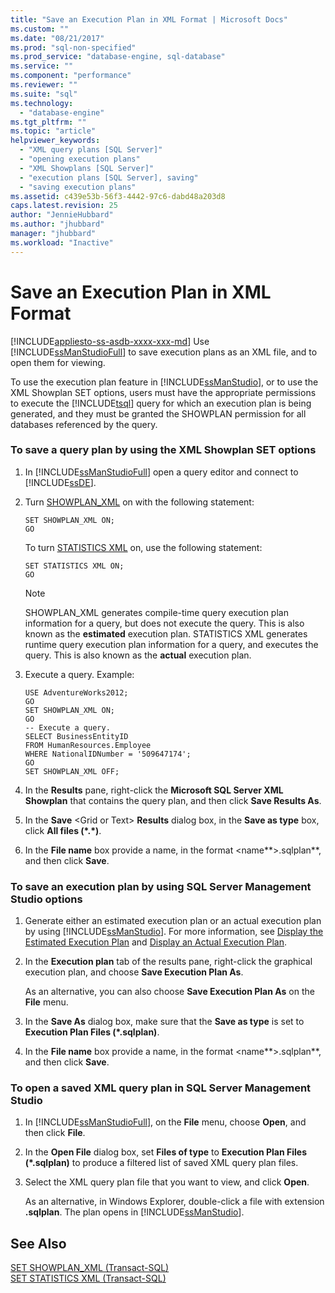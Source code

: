 ```yaml
---
title: "Save an Execution Plan in XML Format | Microsoft Docs"
ms.custom: ""
ms.date: "08/21/2017"
ms.prod: "sql-non-specified"
ms.prod_service: "database-engine, sql-database"
ms.service: ""
ms.component: "performance"
ms.reviewer: ""
ms.suite: "sql"
ms.technology: 
  - "database-engine"
ms.tgt_pltfrm: ""
ms.topic: "article"
helpviewer_keywords: 
  - "XML query plans [SQL Server]"
  - "opening execution plans"
  - "XML Showplans [SQL Server]"
  - "execution plans [SQL Server], saving"
  - "saving execution plans"
ms.assetid: c439e53b-56f3-4442-97c6-dabd48a203d8
caps.latest.revision: 25
author: "JennieHubbard"
ms.author: "jhubbard"
manager: "jhubbard"
ms.workload: "Inactive"
---
```

# Save an Execution Plan in XML Format
[!INCLUDE[appliesto-ss-asdb-xxxx-xxx-md](../../includes/appliesto-ss-asdb-xxxx-xxx-md.md)]
  Use [!INCLUDE[ssManStudioFull](../../includes/ssmanstudiofull-md.md)] to save execution plans as an XML file, and to open them for viewing.  
  
 To use the execution plan feature in [!INCLUDE[ssManStudio](../../includes/ssmanstudio-md.md)], or to use the XML Showplan SET options, users must have the appropriate permissions to execute the [!INCLUDE[tsql](../../includes/tsql-md.md)] query for which an execution plan is being generated, and they must be granted the SHOWPLAN permission for all databases referenced by the query.  
  
### To save a query plan by using the XML Showplan SET options  
  
1.  In [!INCLUDE[ssManStudioFull](../../includes/ssmanstudiofull-md.md)] open a query editor and connect to [!INCLUDE[ssDE](../../includes/ssde-md.md)].  
  
2.  Turn [SHOWPLAN_XML](../../t-sql/statements/set-showplan-xml-transact-sql.md) on with the following statement:  
  
    ```t-sql  
    SET SHOWPLAN_XML ON;  
    GO  
    ```  
  
     To turn [STATISTICS XML](../../t-sql/statements/set-statistics-xml-transact-sql.md) on, use the following statement:  
  
    ```t-sql  
    SET STATISTICS XML ON;  
    GO  
    ```  
  
     > [!NOTE] 
     > SHOWPLAN_XML generates compile-time query execution plan information for a query, but does not execute the query. This is also known as the **estimated** execution plan. 
     > STATISTICS XML generates runtime query execution plan information for a query, and executes the query. This is also known as the **actual** execution plan.  
  
3.  Execute a query. Example:  
  
    ```t-sql  
    USE AdventureWorks2012;  
    GO  
    SET SHOWPLAN_XML ON;  
    GO  
    -- Execute a query.  
    SELECT BusinessEntityID   
    FROM HumanResources.Employee  
    WHERE NationalIDNumber = '509647174';  
    GO  
    SET SHOWPLAN_XML OFF;  
    ```  
  
4.  In the **Results** pane, right-click the **Microsoft SQL Server XML Showplan** that contains the query plan, and then click **Save Results As**.  
  
5.  In the **Save** \<Grid or Text> **Results** dialog box, in the **Save as type** box, click **All files (\*.\*)**.  
  
6.  In the **File name** box provide a name, in the format \<name**>.sqlplan**, and then click **Save**.  
  
### To save an execution plan by using SQL Server Management Studio options  
  
1.  Generate either an estimated execution plan or an actual execution plan by using [!INCLUDE[ssManStudio](../../includes/ssmanstudio-md.md)]. For more information, see [Display the Estimated Execution Plan](../../relational-databases/performance/display-the-estimated-execution-plan.md) and [Display an Actual Execution Plan](../../relational-databases/performance/display-an-actual-execution-plan.md).  
  
2.  In the **Execution plan** tab of the results pane, right-click the graphical execution plan, and choose **Save Execution Plan As**.  
  
     As an alternative, you can also choose **Save Execution Plan As** on the **File** menu.  
  
3.  In the **Save As** dialog box, make sure that the **Save as type** is set to **Execution Plan Files (\*.sqlplan)**.  
  
4.  In the **File name** box provide a name, in the format \<name**>.sqlplan**, and then click **Save**.  
  
### To open a saved XML query plan in SQL Server Management Studio  
  
1.  In [!INCLUDE[ssManStudioFull](../../includes/ssmanstudiofull-md.md)], on the **File** menu, choose **Open**, and then click **File**.  
  
2.  In the **Open File** dialog box, set **Files of type** to **Execution Plan Files (\*.sqlplan)** to produce a filtered list of saved XML query plan files.  
  
3.  Select the XML query plan file that you want to view, and click **Open**.  
  
     As an alternative, in Windows Explorer, double-click a file with extension **.sqlplan**. The plan opens in [!INCLUDE[ssManStudio](../../includes/ssmanstudio-md.md)].  
  
## See Also  
 [SET SHOWPLAN_XML &#40;Transact-SQL&#41;](../../t-sql/statements/set-showplan-xml-transact-sql.md)   
 [SET STATISTICS XML &#40;Transact-SQL&#41;](../../t-sql/statements/set-statistics-xml-transact-sql.md)  
  
  
